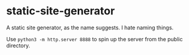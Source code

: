 # static-site-generator
A static site generator, as the name suggests.  I hate naming things.  
  
Use `python3 -m http.server 8888` to spin up the server from the public directory.
